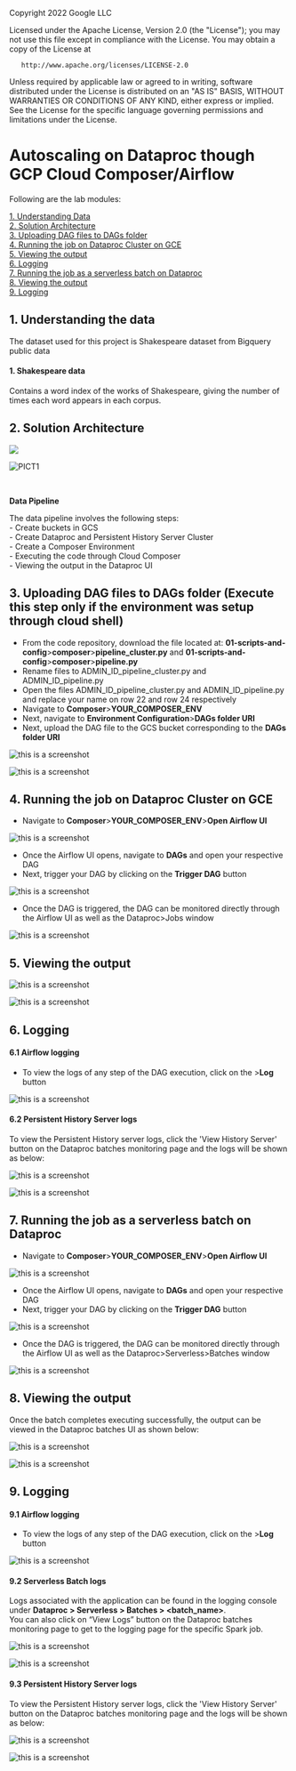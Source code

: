 <!---->
  Copyright 2022 Google LLC
 
  Licensed under the Apache License, Version 2.0 (the "License");
  you may not use this file except in compliance with the License.
  You may obtain a copy of the License at
 
       http://www.apache.org/licenses/LICENSE-2.0
 
  Unless required by applicable law or agreed to in writing, software
  distributed under the License is distributed on an "AS IS" BASIS,
  WITHOUT WARRANTIES OR CONDITIONS OF ANY KIND, either express or implied.
  See the License for the specific language governing permissions and
  limitations under the License.
 <!---->

# Autoscaling on Dataproc though GCP Cloud Composer/Airflow

Following are the lab modules:

[1. Understanding Data](airflow-execution.md#1-understanding-the-data)<br>
[2. Solution Architecture](airflow-execution.md#2-solution-diagram)<br>
[3. Uploading DAG files to DAGs folder](airflow-execution.md#3-uploading-dag-files-to-dags-folder)<br>
[4. Running the job on Dataproc Cluster on GCE](airflow-execution.md#4-running-the-job-on-dataproc-cluster-on-gce)<br>
[5. Viewing the output](airflow-execution.md#5-viewing-the-output)<br>
[6. Logging](airflow-execution.md#6-logging)<br>
[7. Running the job as a serverless batch on Dataproc](airflow-execution.md#7-running-the-job-as-a-serverless-batch-on-dataproc)<br>
[8. Viewing the output](airflow-execution.md#8-viewing-the-output)<br>
[9. Logging](airflow-execution.md#9-logging)<br>

## 1. Understanding the data

The dataset used for this project is Shakespeare dataset from Bigquery public data

#### 1. **Shakespeare data**<br>
   Contains a word index of the works of Shakespeare, giving the number of times each word appears in each corpus.<br>

## 2. Solution Architecture

<kbd>
<img src= images/Flow_of_Resources.jpeg>
</kbd>

![PICT1](../../images/Flow_of_Resources.jpeg)

<br>

**Data Pipeline**

The data pipeline involves the following steps: <br>
	- Create buckets in GCS <br>
	- Create Dataproc and Persistent History Server Cluster <br>
	- Create a Composer Environment<br>
	- Executing the code through Cloud Composer <br>
	- Viewing the output in the Dataproc UI

## 3. Uploading DAG files to DAGs folder (Execute this step only if the environment was setup through cloud shell)

* From the code repository, download the file located at: **01-scripts-and-config**>**composer**>**pipeline_cluster.py** and **01-scripts-and-config**>**composer**>**pipeline.py**
* Rename files to ADMIN_ID_pipeline_cluster.py and ADMIN_ID_pipeline.py
* Open the files ADMIN_ID_pipeline_cluster.py and ADMIN_ID_pipeline.py and replace your name on row 22 and row 24 respectively
* Navigate to **Composer**>**YOUR_COMPOSER_ENV**
* Next, navigate to **Environment Configuration**>**DAGs folder URI**
* Next, upload the DAG file to the GCS bucket corresponding to the **DAGs folder URI**

![this is a screenshot](/images/composer_2.png)

![this is a screenshot](/images/composer_3.png)

## 4. Running the job on Dataproc Cluster on GCE

* Navigate to **Composer**>**YOUR_COMPOSER_ENV**>**Open Airflow UI**

![this is a screenshot](/images/composer_5.png)

* Once the Airflow UI opens, navigate to **DAGs** and open your respective DAG
* Next, trigger your DAG by clicking on the **Trigger DAG** button

![this is a screenshot](/images/composer_6.png)

* Once the DAG is triggered, the DAG can be monitored directly through the Airflow UI as well as the Dataproc>Jobs window

![this is a screenshot](/images/composer_7.png)

## 5. Viewing the output

![this is a screenshot](/images/op_1c.png)

![this is a screenshot](/images/op_2c.png)

## 6. Logging

#### 6.1 Airflow logging

* To view the logs of any step of the DAG execution, click on the **<DAG step>**>**Log** button <br>

![this is a screenshot](/images/composer_8.png)

#### 6.2 Persistent History Server logs

To view the Persistent History server logs, click the 'View History Server' button on the Dataproc batches monitoring page and the logs will be shown as below:

![this is a screenshot](/images/image30.png)

![this is a screenshot](/images/image31.png)

## 7. Running the job as a serverless batch on Dataproc

* Navigate to **Composer**>**YOUR_COMPOSER_ENV**>**Open Airflow UI**

![this is a screenshot](/images/composer_5.png)

* Once the Airflow UI opens, navigate to **DAGs** and open your respective DAG
* Next, trigger your DAG by clicking on the **Trigger DAG** button

![this is a screenshot](/images/composer_6.png)

* Once the DAG is triggered, the DAG can be monitored directly through the Airflow UI as well as the Dataproc>Serverless>Batches window

![this is a screenshot](/images/composer_7.png)

## 8. Viewing the output

Once the batch completes executing successfully, the output can be viewed in the Dataproc batches UI as shown below:<br>

![this is a screenshot](/images/op_1.png)

![this is a screenshot](/images/op_2.png)

## 9. Logging

#### 9.1 Airflow logging

* To view the logs of any step of the DAG execution, click on the **<DAG step>**>**Log** button <br>

![this is a screenshot](/images/composer_8.png)

#### 9.2 Serverless Batch logs

Logs associated with the application can be found in the logging console under
**Dataproc > Serverless > Batches > <batch_name>**.
<br> You can also click on “View Logs” button on the Dataproc batches monitoring page to get to the logging page for the specific Spark job.

![this is a screenshot](/images/image10.png)

![this is a screenshot](/images/image11.png)

#### 9.3 Persistent History Server logs

To view the Persistent History server logs, click the 'View History Server' button on the Dataproc batches monitoring page and the logs will be shown as below:

![this is a screenshot](/images/image12.png)

![this is a screenshot](/images/image13.png)
